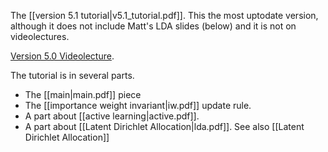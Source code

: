 The [[version 5.1 tutorial|v5.1_tutorial.pdf]].  This the most uptodate version, although it does not include Matt's LDA slides (below) and it is not on videolectures.

<a href="http://videolectures.net/nipsworkshops2010_langford_vow/">Version 5.0 Videolecture</a>.

The tutorial is in several parts.

* The [[main|main.pdf]] piece
* The [[importance weight invariant|iw.pdf]] update rule.
* A part about [[active learning|active.pdf]].
* A part about [[Latent Dirichlet Allocation|lda.pdf]].  See also [[Latent Dirichlet Allocation]]